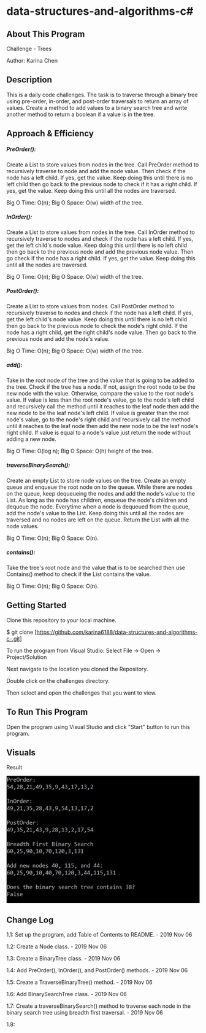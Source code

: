 # data-structures-and-algorithms-c#

## About This Program
Challenge - Trees

Author: Karina Chen

## Description
This is a daily code challenges. The task is to traverse through a binary tree using pre-order, in-order, and post-order traversals to return an array of values. Create a method to add values to a binary search tree and write another method to return a boolean if a value is in the tree.

## Approach & Efficiency
##### PreOrder():
Create a List to store values from nodes in the tree. Call PreOrder method to recursively traverse to node and add the node value. Then check if the node has a left child. If yes, get the value. Keep doing this until there is no left child then go back to the previous node to check if it has a right child. If yes, get the value. Keep doing this until all the nodes are traversed.

Big O Time: O(n); Big O Space: O(w) width of the tree.

##### InOrder():
Create a List to store values from nodes in the tree. Call InOrder method to recursively traverse to nodes and check if the node has a left child. If yes, get the left child's node value. Keep doing this until there is no left child then go back to the previous node and add the previous node value. Then go check if the node has a right child. If yes, get the value. Keep doing this until all the nodes are traversed.

Big O Time: O(n); Big O Space: O(w) width of the tree.

##### PostOrder():
Create a List to store values from nodes. Call PostOrder method to recursively traverse to nodes and check if the node has a left child. If yes, get the left child's node value. Keep doing this until there is no left child then go back to the previous node to check the node's right child. If the node has a right child, get the right child's node value. Then go back to the previous node and add the node's value.

Big O Time: O(n); Big O Space: O(w) width of the tree.

##### add():
Take in the root node of the tree and the value that is going to be added to the tree. Check if the tree has a node. If not, assign the root node to be the new node with the value. Otherwise, compare the value to the root node's value. If value is less than the root node's value, go to the node's left child and recursively call the method until it reaches to the leaf node then add the new node to be the leaf node's left child. If value is greater than the root node's value, go to the node's right child and recursively call the method until it reaches to the leaf node then add the new node to be the leaf node's right child. If value is equal to a node's value just return the node without adding a new node.

Big O Time: O(log n); Big O Space: O(h) height of the tree.

##### traverseBinarySearch():
Create an empty List to store node values on the tree. Create an empty queue and enqueue the root node on to the queue. While there are nodes on the queue, keep dequeueing the nodes and add the node's value to the List. As long as the node has children, enqueue the node's children and dequeue the node. Everytime when a node is dequeued from the queue, add the node's value to the List. Keep doing this until all the nodes are traversed and no nodes are left on the queue. Return the List with all the node values.

Big O Time: O(n); Big O Space: O(n).

##### contains():
Take the tree's root node and the value that is to be searched then use Contains() method to check if the List contains the value.

Big O Time: O(n); Big O Space: O(n).

## Getting Started
Clone this repository to your local machine.

$ git clone [https://github.com/karina6188/data-structures-and-algorithms-c-.git]

To run the program from Visual Studio:
Select File -> Open -> Project/Solution

Next navigate to the location you cloned the Repository.

Double click on the challenges directory.

Then select and open the challenges that you want to view.

## To Run This Program
Open the program using Visual Studio and click "Start" button to run this program.

## Visuals

Result

![Alt app execution capture](/Assets/code15_1.JPG)

## Change Log

1.1: Set up the program, add Table of Contents to README. - 2019 Nov 06

1.2: Create a Node class. - 2019 Nov 06

1.3: Create a BinaryTree class. - 2019 Nov 06

1.4: Add PreOrder(), InOrder(), and PostOrder() methods. - 2019 Nov 06

1.5: Create a TraverseBinaryTree() method. - 2019 Nov 06

1.6: Add BinarySearchTree class. - 2019 Nov 06

1.7: Create a traverseBinarySearch() method to traverse each node in the binary search tree using breadth first traversal. - 2019 Nov 06

1.8: 